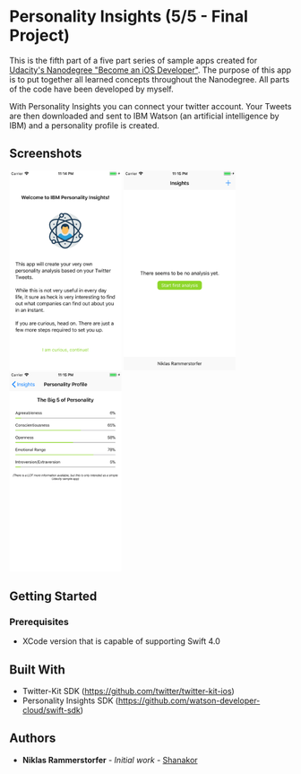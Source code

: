 # Personality Insights (5/5 - Final Project)

This is the fifth part of a five part series of sample apps created for [Udacity's Nanodegree "Become an iOS Developer"](https://udacity.com/course/ios-developer-nanodegree--nd003).
The purpose of this app is to put together all learned concepts throughout the Nanodegree. All parts of the code have been developed by myself.

With Personality Insights you can connect your twitter account. Your Tweets are then downloaded and sent to IBM Watson (an artificial intelligence by IBM)
and a personality profile is created.

## Screenshots
<img src="01.png" width="200"/> <img src="02.png" width="200"/> <img src="03.png" width="200"/>

## Getting Started

### Prerequisites

* XCode version that is capable of supporting Swift 4.0

## Built With

* Twitter-Kit SDK (https://github.com/twitter/twitter-kit-ios)
* Personality Insights SDK (https://github.com/watson-developer-cloud/swift-sdk)

## Authors

* **Niklas Rammerstorfer** - *Initial work* - [Shanakor](https://github.com/Shanakor)
